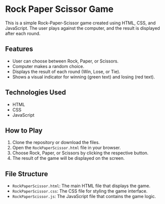 # Rock Paper Scissor Game

This is a simple Rock-Paper-Scissor game created using HTML, CSS, and JavaScript. The user plays against the computer, and the result is displayed after each round.

## Features
- User can choose between Rock, Paper, or Scissors.
- Computer makes a random choice.
- Displays the result of each round (Win, Lose, or Tie).
- Shows a visual indicator for winning (green text) and losing (red text).

## Technologies Used
- HTML
- CSS
- JavaScript

## How to Play
1. Clone the repository or download the files.
2. Open the `RockPaperScissor.html` file in your browser.
3. Choose Rock, Paper, or Scissors by clicking the respective button.
4. The result of the game will be displayed on the screen.

## File Structure
- `RockPaperScissor.html`: The main HTML file that displays the game.
- `RockPaperScissor.css`: The CSS file for styling the game interface.
- `RockPaperScissor.js`: The JavaScript file that contains the game logic.


